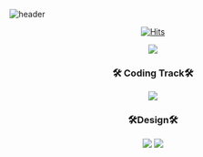 ![header](https://capsule-render.vercel.app/api?type=waving&color=timeGradient&text=YEBIN👋&animation=twinkling&fontSize=70&fontAlignY=50&fontAlign=50&height=120)

<div align=center>	
  
[![Hits](https://hits.seeyoufarm.com/api/count/incr/badge.svg?url=https%3A%2F%2Fgithub.com%2Fyebin113&count_bg=%23D7D265&title_bg=%23252222&icon=&icon_color=%23E7E7E7&title=hits&edge_flat=false)](https://hits.seeyoufarm.com)
  
</div>
<p align="center"> 
  <img src="https://github-readme-stats.vercel.app/api?username=yebin113&theme=vue&show_icons=true"/></a>
</p>
<h3 align="center"> 🛠 Coding Track🛠 </h3>
<div align=center>	
<img src="https://img.shields.io/badge/Python-3776AB?style=flat&logo=Python&logoColor=white"/>
</div>
<div align=center>	
  <h3 align="center"> 🛠Design🛠 </h3>
<img src=https://img.shields.io/badge/adobe%20illustrator-%23FF9A00.svg?style=for-the-badge&logo=adobe%20illustrator&logoColor=white/>
<img src=https://img.shields.io/badge/adobe%20photoshop-%2331A8FF.svg?style=for-the-badge&logo=adobe%20photoshop&logoColor=white/>
</div>

<!--
**yebin113/yebin113** is a ✨ _special_ ✨ repository because its `README.md` (this file) appears on your GitHub profile.

Here are some ideas to get you started:

- 🔭 I’m currently working on ...
- 🌱 I’m currently learning ...
- 👯 I’m looking to collaborate on ...
- 🤔 I’m looking for help with ...
- 💬 Ask me about ...
- 📫 How to reach me: ...
- 😄 Pronouns: ...
- ⚡ Fun fact: ...
-->
